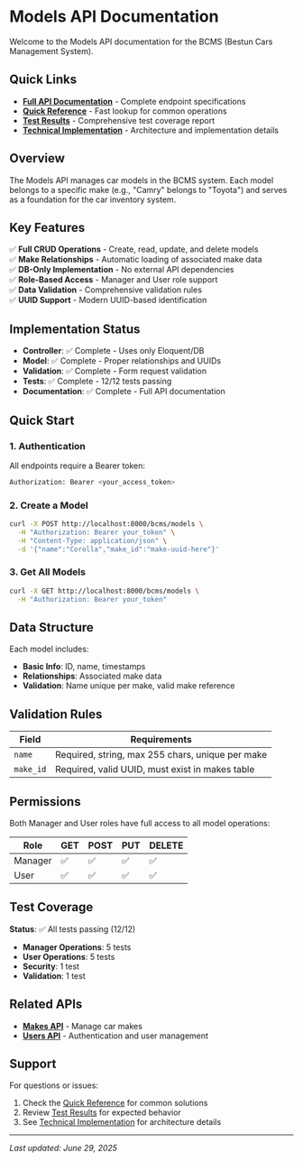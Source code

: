 # Models API Documentation

Welcome to the Models API documentation for the BCMS (Bestun Cars Management System).

## Quick Links

- **[Full API Documentation](./models-api.md)** - Complete endpoint specifications
- **[Quick Reference](./quick-reference.md)** - Fast lookup for common operations  
- **[Test Results](./test-results.md)** - Comprehensive test coverage report
- **[Technical Implementation](./technical-implementation.md)** - Architecture and implementation details

## Overview

The Models API manages car models in the BCMS system. Each model belongs to a specific make (e.g., "Camry" belongs to "Toyota") and serves as a foundation for the car inventory system.

## Key Features

✅ **Full CRUD Operations** - Create, read, update, and delete models  
✅ **Make Relationships** - Automatic loading of associated make data  
✅ **DB-Only Implementation** - No external API dependencies  
✅ **Role-Based Access** - Manager and User role support  
✅ **Data Validation** - Comprehensive validation rules  
✅ **UUID Support** - Modern UUID-based identification  

## Implementation Status

- **Controller**: ✅ Complete - Uses only Eloquent/DB
- **Model**: ✅ Complete - Proper relationships and UUIDs
- **Validation**: ✅ Complete - Form request validation
- **Tests**: ✅ Complete - 12/12 tests passing
- **Documentation**: ✅ Complete - Full API documentation

## Quick Start

### 1. Authentication
All endpoints require a Bearer token:
```bash
Authorization: Bearer <your_access_token>
```

### 2. Create a Model
```bash
curl -X POST http://localhost:8000/bcms/models \
  -H "Authorization: Bearer your_token" \
  -H "Content-Type: application/json" \
  -d '{"name":"Corolla","make_id":"make-uuid-here"}'
```

### 3. Get All Models
```bash
curl -X GET http://localhost:8000/bcms/models \
  -H "Authorization: Bearer your_token"
```

## Data Structure

Each model includes:
- **Basic Info**: ID, name, timestamps
- **Relationships**: Associated make data
- **Validation**: Name unique per make, valid make reference

## Validation Rules

| Field | Requirements |
|-------|-------------|
| `name` | Required, string, max 255 chars, unique per make |
| `make_id` | Required, valid UUID, must exist in makes table |

## Permissions

Both Manager and User roles have full access to all model operations:

| Role | GET | POST | PUT | DELETE |
|------|-----|------|-----|--------|
| Manager | ✅ | ✅ | ✅ | ✅ |
| User | ✅ | ✅ | ✅ | ✅ |

## Test Coverage

**Status**: ✅ All tests passing (12/12)

- **Manager Operations**: 5 tests
- **User Operations**: 5 tests  
- **Security**: 1 test
- **Validation**: 1 test

## Related APIs

- **[Makes API](../makes/README.md)** - Manage car makes
- **[Users API](../users/README.md)** - Authentication and user management

## Support

For questions or issues:
1. Check the [Quick Reference](./quick-reference.md) for common solutions
2. Review [Test Results](./test-results.md) for expected behavior  
3. See [Technical Implementation](./technical-implementation.md) for architecture details

---

*Last updated: June 29, 2025*
